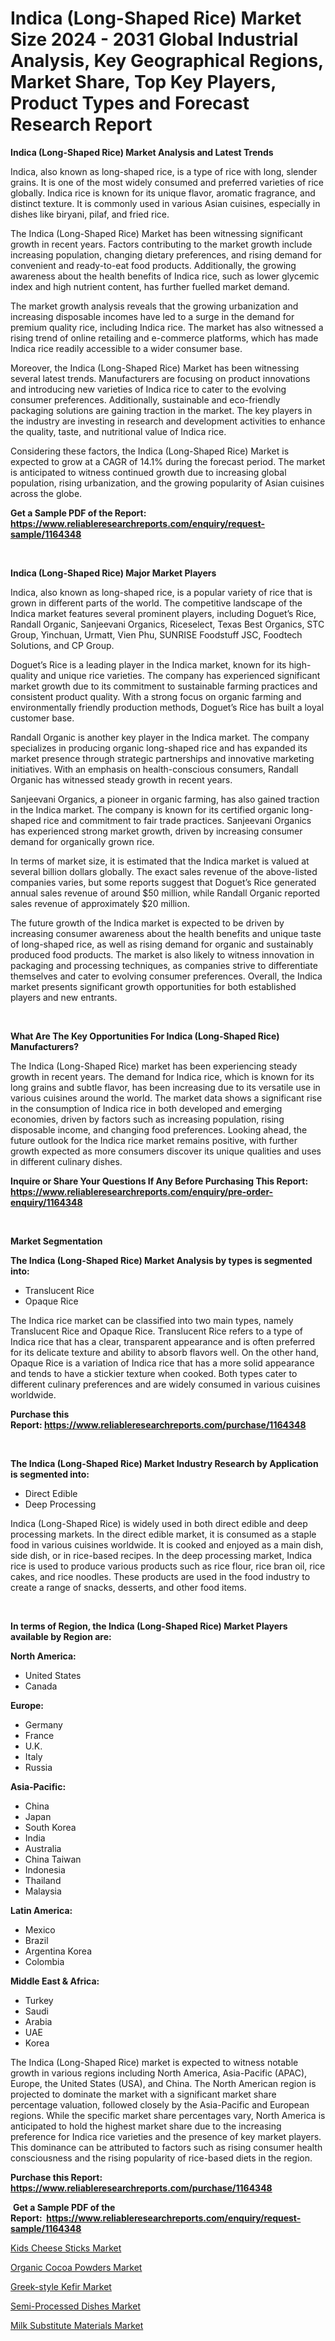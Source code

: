 <p><h1>Indica (Long-Shaped Rice) Market Size 2024 - 2031 Global Industrial Analysis, Key Geographical Regions, Market Share, Top Key Players, Product Types and Forecast Research Report</h1></p><p><strong>Indica (Long-Shaped Rice) Market Analysis and Latest Trends</strong></p>
<p><p>Indica, also known as long-shaped rice, is a type of rice with long, slender grains. It is one of the most widely consumed and preferred varieties of rice globally. Indica rice is known for its unique flavor, aromatic fragrance, and distinct texture. It is commonly used in various Asian cuisines, especially in dishes like biryani, pilaf, and fried rice.</p><p>The Indica (Long-Shaped Rice) Market has been witnessing significant growth in recent years. Factors contributing to the market growth include increasing population, changing dietary preferences, and rising demand for convenient and ready-to-eat food products. Additionally, the growing awareness about the health benefits of Indica rice, such as lower glycemic index and high nutrient content, has further fuelled market demand.</p><p>The market growth analysis reveals that the growing urbanization and increasing disposable incomes have led to a surge in the demand for premium quality rice, including Indica rice. The market has also witnessed a rising trend of online retailing and e-commerce platforms, which has made Indica rice readily accessible to a wider consumer base.</p><p>Moreover, the Indica (Long-Shaped Rice) Market has been witnessing several latest trends. Manufacturers are focusing on product innovations and introducing new varieties of Indica rice to cater to the evolving consumer preferences. Additionally, sustainable and eco-friendly packaging solutions are gaining traction in the market. The key players in the industry are investing in research and development activities to enhance the quality, taste, and nutritional value of Indica rice.</p><p>Considering these factors, the Indica (Long-Shaped Rice) Market is expected to grow at a CAGR of 14.1% during the forecast period. The market is anticipated to witness continued growth due to increasing global population, rising urbanization, and the growing popularity of Asian cuisines across the globe.</p></p>
<p><strong>Get a Sample PDF of the Report:&nbsp; <a href="https://www.reliableresearchreports.com/enquiry/request-sample/1164348">https://www.reliableresearchreports.com/enquiry/request-sample/1164348</a></strong></p>
<p>&nbsp;</p>
<p><strong>Indica (Long-Shaped Rice) Major Market Players</strong></p>
<p><p>Indica, also known as long-shaped rice, is a popular variety of rice that is grown in different parts of the world. The competitive landscape of the Indica market features several prominent players, including Doguet’s Rice, Randall Organic, Sanjeevani Organics, Riceselect, Texas Best Organics, STC Group, Yinchuan, Urmatt, Vien Phu, SUNRISE Foodstuff JSC, Foodtech Solutions, and CP Group.</p><p>Doguet’s Rice is a leading player in the Indica market, known for its high-quality and unique rice varieties. The company has experienced significant market growth due to its commitment to sustainable farming practices and consistent product quality. With a strong focus on organic farming and environmentally friendly production methods, Doguet’s Rice has built a loyal customer base.</p><p>Randall Organic is another key player in the Indica market. The company specializes in producing organic long-shaped rice and has expanded its market presence through strategic partnerships and innovative marketing initiatives. With an emphasis on health-conscious consumers, Randall Organic has witnessed steady growth in recent years. </p><p>Sanjeevani Organics, a pioneer in organic farming, has also gained traction in the Indica market. The company is known for its certified organic long-shaped rice and commitment to fair trade practices. Sanjeevani Organics has experienced strong market growth, driven by increasing consumer demand for organically grown rice.</p><p>In terms of market size, it is estimated that the Indica market is valued at several billion dollars globally. The exact sales revenue of the above-listed companies varies, but some reports suggest that Doguet’s Rice generated annual sales revenue of around $50 million, while Randall Organic reported sales revenue of approximately $20 million.</p><p>The future growth of the Indica market is expected to be driven by increasing consumer awareness about the health benefits and unique taste of long-shaped rice, as well as rising demand for organic and sustainably produced food products. The market is also likely to witness innovation in packaging and processing techniques, as companies strive to differentiate themselves and cater to evolving consumer preferences. Overall, the Indica market presents significant growth opportunities for both established players and new entrants.</p></p>
<p>&nbsp;</p>
<p><strong>What Are The Key Opportunities For Indica (Long-Shaped Rice) Manufacturers?</strong></p>
<p><p>The Indica (Long-Shaped Rice) market has been experiencing steady growth in recent years. The demand for Indica rice, which is known for its long grains and subtle flavor, has been increasing due to its versatile use in various cuisines around the world. The market data shows a significant rise in the consumption of Indica rice in both developed and emerging economies, driven by factors such as increasing population, rising disposable income, and changing food preferences. Looking ahead, the future outlook for the Indica rice market remains positive, with further growth expected as more consumers discover its unique qualities and uses in different culinary dishes.</p></p>
<p><strong>Inquire or Share Your Questions If Any Before Purchasing This Report: <a href="https://www.reliableresearchreports.com/enquiry/pre-order-enquiry/1164348">https://www.reliableresearchreports.com/enquiry/pre-order-enquiry/1164348</a></strong></p>
<p>&nbsp;</p>
<p><strong>Market Segmentation</strong></p>
<p><strong>The Indica (Long-Shaped Rice) Market Analysis by types is segmented into:</strong></p>
<p><ul><li>Translucent Rice</li><li>Opaque Rice</li></ul></p>
<p><p>The Indica rice market can be classified into two main types, namely Translucent Rice and Opaque Rice. Translucent Rice refers to a type of Indica rice that has a clear, transparent appearance and is often preferred for its delicate texture and ability to absorb flavors well. On the other hand, Opaque Rice is a variation of Indica rice that has a more solid appearance and tends to have a stickier texture when cooked. Both types cater to different culinary preferences and are widely consumed in various cuisines worldwide.</p></p>
<p><strong>Purchase this Report:&nbsp;<a href="https://www.reliableresearchreports.com/purchase/1164348">https://www.reliableresearchreports.com/purchase/1164348</a></strong></p>
<p>&nbsp;</p>
<p><strong>The Indica (Long-Shaped Rice) Market Industry Research by Application is segmented into:</strong></p>
<p><ul><li>Direct Edible</li><li>Deep Processing</li></ul></p>
<p><p>Indica (Long-Shaped Rice) is widely used in both direct edible and deep processing markets. In the direct edible market, it is consumed as a staple food in various cuisines worldwide. It is cooked and enjoyed as a main dish, side dish, or in rice-based recipes. In the deep processing market, Indica rice is used to produce various products such as rice flour, rice bran oil, rice cakes, and rice noodles. These products are used in the food industry to create a range of snacks, desserts, and other food items.</p></p>
<p>&nbsp;</p>
<p><strong>In terms of Region, the Indica (Long-Shaped Rice) Market Players available by Region are:</strong></p>
<p>
    <p> <strong> North America: </strong>
        <ul>
            <li>United States</li>
            <li>Canada</li>
        </ul>
        </p> 
    <p> <strong> Europe: </strong>
        <ul>
            <li>Germany</li>
            <li>France</li>
            <li>U.K.</li>
            <li>Italy</li>
            <li>Russia</li>
        </ul>
        </p> 
    <p> <strong> Asia-Pacific: </strong>
        <ul>
            <li>China</li>
            <li>Japan</li>
            <li>South Korea</li>
            <li>India</li>
            <li>Australia</li>
            <li>China Taiwan</li>
            <li>Indonesia</li>
            <li>Thailand</li>
            <li>Malaysia</li>
        </ul>
        </p> 
    <p> <strong> Latin America: </strong>
        <ul>
            <li>Mexico</li>
            <li>Brazil</li>
            <li>Argentina Korea</li>
            <li>Colombia</li>
        </ul>
        </p> 
    <p> <strong> Middle East & Africa: </strong>
        <ul>
            <li>Turkey</li>
            <li>Saudi</li>
            <li>Arabia</li>
            <li>UAE</li>
            <li>Korea</li>
        </ul>
    </p>
    </p>
<p><p>The Indica (Long-Shaped Rice) market is expected to witness notable growth in various regions including North America, Asia-Pacific (APAC), Europe, the United States (USA), and China. The North American region is projected to dominate the market with a significant market share percentage valuation, followed closely by the Asia-Pacific and European regions. While the specific market share percentages vary, North America is anticipated to hold the highest market share due to the increasing preference for Indica rice varieties and the presence of key market players. This dominance can be attributed to factors such as rising consumer health consciousness and the rising popularity of rice-based diets in the region.</p></p>
<p><strong>Purchase this Report: <a href="https://www.reliableresearchreports.com/purchase/1164348">https://www.reliableresearchreports.com/purchase/1164348</a></strong></p>
<p>&nbsp;<strong>Get a Sample PDF of the Report:&nbsp;&nbsp;<a href="https://www.reliableresearchreports.com/enquiry/request-sample/1164348">https://www.reliableresearchreports.com/enquiry/request-sample/1164348</a></strong></p>
<p><strong></strong></p>
<p><p><a href="https://github.com/rahu1502/Market-Research-Report-List-2/blob/main/kids-cheese-sticks-market.md">Kids Cheese Sticks Market</a></p><p><a href="https://github.com/aashishrp/Market-Research-Report-List-1/blob/main/organic-cocoa-powders-market.md">Organic Cocoa Powders Market</a></p><p><a href="https://github.com/rahu1501/Market-Research-Report-List-2/blob/main/greek-style-kefir-market.md">Greek-style Kefir Market</a></p><p><a href="https://github.com/rahu1505/Market-Research-Report-List-2/blob/main/semi-processed-dishes-market.md">Semi-Processed Dishes Market</a></p><p><a href="https://github.com/rahu1506/Market-Research-Report-List-2/blob/main/milk-substitute-materials-market.md">Milk Substitute Materials Market</a></p></p>